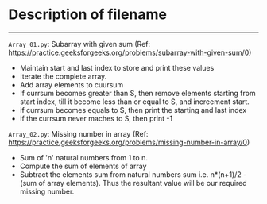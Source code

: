 # Description of filename
<hr>

```Array_01.py```: Subarray with given sum (Ref: https://practice.geeksforgeeks.org/problems/subarray-with-given-sum/0) <br>
<ul>
<li>Maintain start and last index to store and print these values </li>
<li>Iterate the complete array.</li>
<li>Add array elements to cuursum</li>
<li>If currsum becomes greater than S, then remove elements starting from start index, till it become less than or equal to S, and increement start.</li>
<li>if currsum becomes equals to S, then print the starting and last index</li>
<li>if the currsum never maches to S, then print -1</li>
</ul>

```Array_02.py```: Missing number in array (Ref: https://practice.geeksforgeeks.org/problems/missing-number-in-array/0) <br>
<ul>
<li>Sum of 'n' natural numbers from 1 to n.</li>
<li>Compute the sum of elements of array</li>
<li>Subtract the elements sum from natural numbers sum i.e. n*(n+1)/2 - (sum of array elements). Thus the resultant value will be our required missing number.</li>
</ul>
